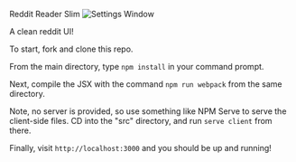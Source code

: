 Reddit Reader Slim
![Settings Window](https://raw.github.com/patrickliamhartley/WW-full-stack-engineer---homework-assignment/master/src/client/assets/redditReader.png)

A clean reddit UI!

To start, fork and clone this repo.

From the main directory, type ```npm install``` in your command prompt.

Next, compile the JSX with the command ```npm run webpack``` from the same directory.

Note, no server is provided, so use something like NPM Serve to serve the client-side files. CD into the "src" directory, and run ```serve client``` from there.

Finally, visit ```http://localhost:3000``` and you should be up and running!
